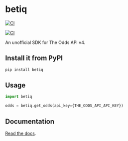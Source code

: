 # betiq

[![CI](https://github.com/iandraves/betiq/actions/workflows/python-publish.yml/badge.svg)](https://github.com/iandraves/betiq/actions/workflows/python-publish.yml)

[![CI](https://github.com/iandraves/betiq/actions/workflows/static.yml/badge.svg)](https://github.com/iandraves/betiq/actions/workflows/static.yml)

An unofficial SDK for The Odds API v4.

## Install it from PyPI

```bash
pip install betiq
```

## Usage

```py
import betiq

odds = betiq.get_odds(api_key={THE_ODDS_API_API_KEY})
```

## Documentation

[Read the docs](https://iandraves.github.io/betiq).